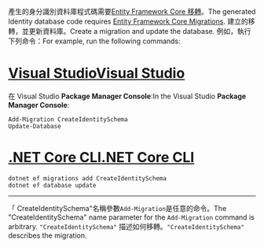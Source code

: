 <span data-ttu-id="c9305-101">產生的身分識別資料庫程式碼需要[Entity Framework Core 移轉](/ef/core/managing-schemas/migrations/)。</span><span class="sxs-lookup"><span data-stu-id="c9305-101">The generated Identity database code requires [Entity Framework Core Migrations](/ef/core/managing-schemas/migrations/).</span></span> <span data-ttu-id="c9305-102">建立的移轉，並更新資料庫。</span><span class="sxs-lookup"><span data-stu-id="c9305-102">Create a migration and update the database.</span></span> <span data-ttu-id="c9305-103">例如，執行下列命令：</span><span class="sxs-lookup"><span data-stu-id="c9305-103">For example, run the following commands:</span></span>

# <a name="visual-studiotabvisual-studio"></a>[<span data-ttu-id="c9305-104">Visual Studio</span><span class="sxs-lookup"><span data-stu-id="c9305-104">Visual Studio</span></span>](#tab/visual-studio)

<span data-ttu-id="c9305-105">在 Visual Studio **Package Manager Console**:</span><span class="sxs-lookup"><span data-stu-id="c9305-105">In the Visual Studio **Package Manager Console**:</span></span>

```PMC
Add-Migration CreateIdentitySchema
Update-Database
```

# <a name="net-core-clitabnetcore-cli"></a>[<span data-ttu-id="c9305-106">.NET Core CLI</span><span class="sxs-lookup"><span data-stu-id="c9305-106">.NET Core CLI</span></span>](#tab/netcore-cli)

```cli
dotnet ef migrations add CreateIdentitySchema
dotnet ef database update
```

------

<span data-ttu-id="c9305-107">「 CreateIdentitySchema"名稱參數`Add-Migration`是任意的命令。</span><span class="sxs-lookup"><span data-stu-id="c9305-107">The "CreateIdentitySchema" name parameter for the `Add-Migration` command is arbitrary.</span></span> <span data-ttu-id="c9305-108">`"CreateIdentitySchema"` 描述如何移轉。</span><span class="sxs-lookup"><span data-stu-id="c9305-108">`"CreateIdentitySchema"` describes the migration.</span></span>